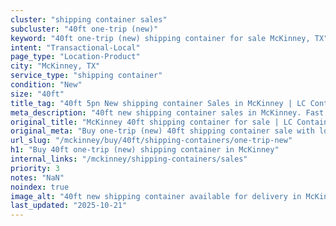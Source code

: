 ```yaml
---
cluster: "shipping container sales"
subcluster: "40ft one-trip (new)"
keyword: "40ft one-trip (new) shipping container for sale McKinney, TX"
intent: "Transactional-Local"
page_type: "Location-Product"
city: "McKinney, TX"
service_type: "shipping container"
condition: "New"
size: "40ft"
title_tag: "40ft 5pn New shipping container Sales in McKinney | LC Container"
meta_description: "40ft new shipping container sales in McKinney. Fast delivery, competitive pricing. Serving shipping containers area. Quote ID: 86H. Call (214) 524-4168 for your free quote today."
original_title: "McKinney 40ft shipping container for sale | LC Container"
original_meta: "Buy one-trip (new) 40ft shipping container sale with local delivery in McKinney, TX. LC Container — local Since 2003. Request a fast quote today."
url_slug: "/mckinney/buy/40ft/shipping-containers/one-trip-new"
h1: "Buy 40ft one-trip (new) shipping container in McKinney"
internal_links: "/mckinney/shipping-containers/sales"
priority: 3
notes: "NaN"
noindex: true
image_alt: "40ft new shipping container available for delivery in McKinney"
last_updated: "2025-10-21"
---
```


<!-- TODO: Add unique city/inventory copy, images, and internal links here. -->
